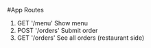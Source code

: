 #App Routes

1. GET      '/menu'         Show menu
2. POST     '/orders'       Submit order
3. GET      '/orders'       See all orders (restaurant side)
